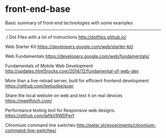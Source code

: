 front-end-base
==============

Basic summary of front-end technologies with some examples
_______________________________________________________

./ Dot Files with a lot of instructions
http://dotfiles.github.io/

Web Starter Kit
https://developers.google.com/web/starter-kit/

Web Fundamentals
https://developers.google.com/web/fundamentals/

Fundamentals of Mobile Web Development
http://updates.html5rocks.com/2014/12/fundamental-of-web-dev

More than a live-reload server, built for efficient frontend development
https://github.com/leeluolee/puer

Share the local website on web and test it on real devices
https://meetfinch.com/

Performance testing tool for Responsive web designs.
https://github.com/lafikl/RWDPerf

Chromium command line switches
http://peter.sh/experiments/chromium-command-line-switches/
